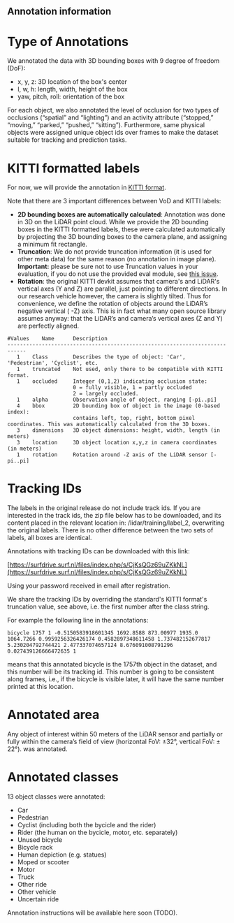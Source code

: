 ## Annotation information

# Type of Annotations
We annotated the data with 3D bounding boxes with 9 degree of freedom (DoF):
* x, y, z: 3D location of the box's center 
* l, w, h: length, width, height of the box
* yaw, pitch, roll: orientation of the box

For each object, we also annotated the level of occlusion for two types of occlusions (“spatial” and “lighting”) and an activity attribute (“stopped,” “moving,” “parked,” “pushed,” “sitting”). 
Furthermore, same physical objects were assigned unique object ids over frames to make the dataset suitable for tracking and prediction tasks. 


# KITTI formatted labels
For now, we will provide the annotation in [KITTI format](https://github.com/bostondiditeam/kitti/blob/master/resources/devkit_object/readme.txt).

Note that there are 3 important differences between VoD and KITTI labels:
- **2D bounding boxes are automatically calculated**: Annotation was done in 3D on the LiDAR point cloud. While we provide the 2D bounding boxes in the KITTI formatted labels, these were calculated automatically by projecting the 3D bounding boxes to the camera plane, and assigning a minimum fit rectangle.
- **Truncation**: We do not provide truncation information (it is used for other meta data) for the same reason (no annotation in image plane). **Important:** please be sure not to use Truncation values in your evaluation, if you do not use the provided eval module, see [this issue](https://github.com/tudelft-iv/view-of-delft-dataset/issues/8).
- **Rotation**: the original KITTI devkit assumes that camera's and LiDAR's vertical axes (Y and Z) are parallel, just pointing to different directions. In our research vehicle however, the camera is slightly tilted. Thus for convenience, we define the rotation of objects around the LiDAR’s negative vertical ( -Z) axis. This is in fact what many open source library assumes anyway: that the LiDAR’s and camera’s vertical axes (Z and Y) are perfectly aligned.

```
#Values    Name      Description
----------------------------------------------------------------------------
   1    Class        Describes the type of object: 'Car', 'Pedestrian', 'Cyclist', etc.
   1    truncated    Not used, only there to be compatible with KITTI format.
   1    occluded     Integer (0,1,2) indicating occlusion state:
                     0 = fully visible, 1 = partly occluded
                     2 = largely occluded.
   1    alpha        Observation angle of object, ranging [-pi..pi]
   4    bbox         2D bounding box of object in the image (0-based index):
                     contains left, top, right, bottom pixel coordinates. This was automatically calculated from the 3D boxes.
   3    dimensions   3D object dimensions: height, width, length (in meters)
   3    location     3D object location x,y,z in camera coordinates (in meters)
   1    rotation     Rotation around -Z axis of the LiDAR sensor [-pi..pi]
```

# Tracking IDs

The labels in the original release do not include track ids. 
If you are interested in the track ids, the zip file below has to be downloaded, and its content placed in the relevant location in: 
<your root of view_of_delft>/lidar/training/label_2, overwriting the original labels. There is no other difference between the two sets of labels, all boxes are identical.

Annotations with tracking IDs can be downloaded with this link:

[https://surfdrive.surf.nl/files/index.php/s/CjKsQGz69uZKkNL](https://surfdrive.surf.nl/files/index.php/s/CjKsQGz69uZKkNL)

Using your password received in email after registration.  

We share the tracking IDs by overriding the standard's KITTI format's truncation value, see above, i.e. the first number after the class string.

For example the following line in the annotations:

```bicycle 1757 1 -0.5150583918601345 1692.8588 873.00977 1935.0 1064.7266 0.9959256326426174 0.4582897348611458 1.737482152677817 5.230204792744421 2.477337074657124 8.676091008791296 0.027439126666472635 1```

means that this annotated bicycle is the 1757th object in the dataset, and this number will be its tracking id. This number is going to be consistent along frames, i.e., if the bicycle is visible later, it will have the same number printed at this location.  

# Annotated area
Any object of interest within 50 meters of the LiDAR sensor and partially or fully within the camera’s field of view (horizontal FoV: ±32°, vertical FoV: ± 22°). 
was annotated.

# Annotated classes
13 object classes were annotated:
- Car
- Pedestrian
- Cyclist (including both the bycicle and the rider)
- Rider (the human on the bycicle, motor, etc. separately)
- Unused bicycle
- Bicycle rack
- Human depiction (e.g. statues)
- Moped or scooter
- Motor
- Truck
- Other ride
- Other vehicle
- Uncertain ride





Annotation instructions will be available here soon (TODO).

